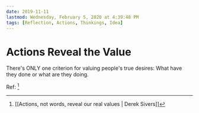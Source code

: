 ```yaml
---
date: 2019-11-11
lastmod: Wednesday, February 5, 2020 at 4:39:48 PM
tags: [Reflection, Actions, Thinkings, Idea]
---
```

# Actions Reveal the Value

There's ONLY one criterion for valuing people's true desires: What have they done or what are they doing.

Ref: [^13C5006CC01F]

[^13C5006CC01F]: [[Actions, not words, reveal our real values | Derek Sivers]]